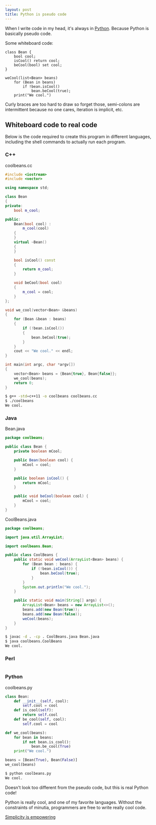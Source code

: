 ```yaml
---
layout: post
title: Python is pseudo code
---
```


When I write code in my head, it's always in [Python](http://python.org/).  Because Python is basically pseudo code.

Some whiteboard code:

```
class Bean {
    bool cool;
    isCool() return cool;
    beCool(bool) set cool;
}

weCool(list<Bean> beans)
    for (Bean in beans)
        if !bean.isCool()
            bean.beCool(true);
    print("We cool.")
```

Curly braces are too hard to draw so forget those, semi-colons are intermittent because no one cares, iteration is implicit, etc.

## Whiteboard code to real code

Below is the code required to create this program in different languages, including the shell commands to actually run each program.

### C++

coolbeans.cc

```cpp
#include <iostream>
#include <vector>

using namespace std;

class Bean
{
private:
    bool m_cool;

public:
    Bean(bool cool) :
        m_cool(cool)
    {
    }
    virtual ~Bean()
    {
    }

    bool isCool() const
    {
        return m_cool;
    }

    void beCool(bool cool)
    {
        m_cool = cool;
    }
};

void we_cool(vector<Bean> &beans)
{
    for (Bean &bean : beans)
    {
        if (!bean.isCool())
        {
            bean.beCool(true);
        }
    }
    cout << "We cool." << endl;
}

int main(int argc, char *argv[])
{
    vector<Bean> beans = {Bean{true}, Bean{false}};
    we_cool(beans);
    return 0;
}
```

```bash
$ g++ -std=c++11 -o coolbeans coolbeans.cc
$ ./coolbeans
We cool.
```

### Java

Bean.java

```java
package coolbeans;

public class Bean {
    private boolean mCool;

    public Bean(boolean cool) {
        mCool = cool;
    }

    public boolean isCool() {
        return mCool;
    }

    public void beCool(boolean cool) {
        mCool = cool;
    }
}
```

CoolBeans.java

```java
package coolbeans;

import java.util.ArrayList;

import coolbeans.Bean;

public class CoolBeans {
    public static void weCool(ArrayList<Bean> beans) {
        for (Bean bean : beans) {
            if (!bean.isCool()) {
                bean.beCool(true);
            }
        }
        System.out.println("We cool.");
    }

    public static void main(String[] args) {
        ArrayList<Bean> beans = new ArrayList<>();
        beans.add(new Bean(true));
        beans.add(new Bean(false));
        weCool(beans);
    }
}
```

```bash
$ javac -d . -cp . CoolBeans.java Bean.java
$ java coolbeans.CoolBeans
We cool.
```

### Perl

```perl
```

### Python

coolbeans.py

```python
class Bean:
    def __init__(self, cool):
        self.cool = cool
    def is_cool(self):
        return self.cool
    def be_cool(self, cool):
        self.cool = cool

def we_cool(beans):
    for bean in beans:
        if not bean.is_cool():
            bean.be_cool(True)
    print("We cool.")

beans = [Bean(True), Bean(False)]
we_cool(beans)
```

```bash
$ python coolbeans.py
We cool.
```

Doesn't look too different from the pseudo code, but this is real Python code!

Python is really cool, and one of my favorite languages.  Without the constraints of minutia, programmers are free to write really cool code.

[Simplicity is empowering](http://xkcd.com/353/)
